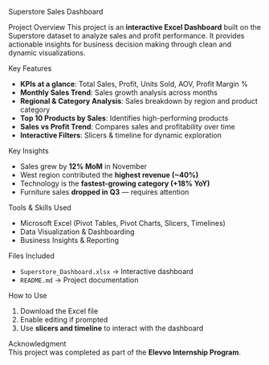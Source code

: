 Superstore Sales Dashboard

Project Overview 
This project is an **interactive Excel Dashboard** built on the Superstore dataset to analyze sales and profit performance. It provides actionable insights for business decision making through clean and dynamic visualizations.  

Key Features
- **KPIs at a glance**: Total Sales, Profit, Units Sold, AOV, Profit Margin %  
- **Monthly Sales Trend**: Sales growth analysis across months  
- **Regional & Category Analysis**: Sales breakdown by region and product category  
- **Top 10 Products by Sales**: Identifies high-performing products  
- **Sales vs Profit Trend**: Compares sales and profitability over time  
- **Interactive Filters**: Slicers & timeline for dynamic exploration  

Key Insights  
- Sales grew by **12% MoM** in November  
- West region contributed the **highest revenue (~40%)**  
- Technology is the **fastest-growing category (+18% YoY)**  
- Furniture sales **dropped in Q3** — requires attention  

Tools & Skills Used  
- Microsoft Excel (Pivot Tables, Pivot Charts, Slicers, Timelines)  
- Data Visualization & Dashboarding  
- Business Insights & Reporting  

Files Included  
- `Superstore_Dashboard.xlsx` → Interactive dashboard  
- `README.md` → Project documentation  

How to Use  
1. Download the Excel file  
2. Enable editing if prompted  
3. Use **slicers and timeline** to interact with the dashboard  

Acknowledgment  
This project was completed as part of the **Elevvo Internship Program**. 